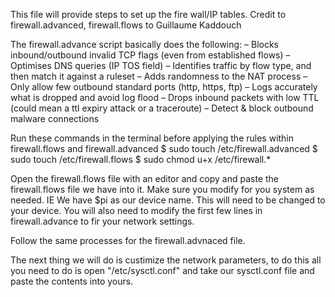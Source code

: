 This file will provide steps to set up the fire wall/IP tables.
Credit to firewall.advanced, firewall.flows to Guillaume Kaddouch

The firewall.advance script basically does the following:
– Blocks inbound/outbound invalid TCP flags (even from established flows)
– Optimises DNS queries (IP TOS field)
– Identifies traffic by flow type, and then match it against a ruleset
– Adds randomness to the NAT process
– Only allow few outbound standard ports (http, https, ftp)
– Logs accurately what is dropped and avoid log flood
– Drops inbound packets with low TTL (could mean a ttl expiry attack or a traceroute)
– Detect & block outbound malware connections

Run these commands in the terminal before applying the rules within firewall.flows and firewall.advanced
$ sudo touch /etc/firewall.advanced
$ sudo touch /etc/firewall.flows
$ sudo chmod u+x /etc/firewall.*

Open the firewall.flows file with an editor and copy and paste the firewall.flows file we have into it. Make sure you modify for you system as needed. 
IE We have $pi as our device name. This will need to be changed to your device. You will also need to modify the first few lines in firewall.advance to fir your network settings.

Follow the same processes for the firewall.advnaced file. 

The next thing we will do is custimize the network parameters, to do this all you need to do is open "/etc/sysctl.conf" and take our sysctl.conf file and paste the contents into yours.